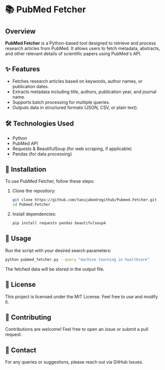 # 📚 PubMed Fetcher
## Overview
**PubMed Fetcher** is a Python-based tool designed to retrieve and process research articles from PubMed. It allows users to fetch metadata, abstracts, and other relevant details of scientific papers using PubMed's API.

## ✨ Features
- Fetches research articles based on keywords, author names, or publication dates.
- Extracts metadata including title, authors, publication year, and journal name.
- Supports batch processing for multiple queries.
- Outputs data in structured formats (JSON, CSV, or plain text).

## 🛠️ Technologies Used
- Python
- PubMed API
- Requests & BeautifulSoup (for web scraping, if applicable)
- Pandas (for data processing)

## 🚀 Installation
To use PubMed Fetcher, follow these steps:

1. Clone the repository:
   ```bash
   git clone https://github.com/tanujabedregithub/Pubmed.Fetcher.git
   cd Pubmed.Fetcher
   ```
2. Install dependencies:
   ```bash
   pip install requests pandas beautifulsoup4
   ```

## 🔧 Usage
Run the script with your desired search parameters:
```bash
python pubmed_fetcher.py --query "machine learning in healthcare"
```
The fetched data will be stored in the output file.

## 📜 License
This project is licensed under the MIT License. Feel free to use and modify it.

## 🤝 Contributing
Contributions are welcome! Feel free to open an issue or submit a pull request.

## 📩 Contact
For any queries or suggestions, please reach out via GitHub Issues.
